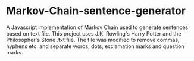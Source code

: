 # Markov-Chain-sentence-generator
A Javascript implementation of Markov Chain used to generate sentences based on text file.
This project uses J.K. Rowling's Harry Potter and the Philosopher's Stone .txt file.
The file was modified to remove commas, hyphens etc. and separate words, dots, exclamation marks and question marks.
